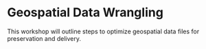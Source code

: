 # Geospatial Data Wrangling

This workshop will outline steps to optimize geospatial data files for preservation and delivery.
